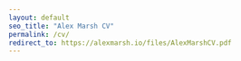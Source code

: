 ```yaml
---
layout: default
seo_title: "Alex Marsh CV"
permalink: /cv/
redirect_to: https://alexmarsh.io/files/AlexMarshCV.pdf
---
```


